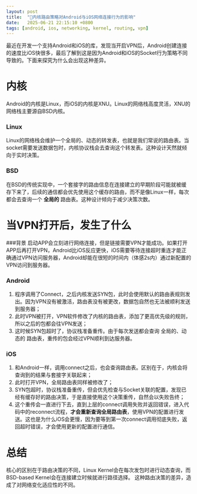 ```yaml
---
layout: post
title:  "🌱内核路由策略对Android与iOS网络连接行为的影响"
date:   2025-06-21 22:15:10 +0800
tags: [android, ios, networking, kernel, routing, vpn]
---
```


最近在开发一个支持Android和iOS的库，发现当开启VPN后，Android创建连接的速度比iOS快很多，最后了解到这是因为Android和iOS的Socket行为策略不同导致的。下面来探究为什么会出现这种差异。

# 内核
Android的内核是Linux，而iOS的内核是XNU。Linux的网络栈高度灵活，XNU的网络栈主要源自BSD内核。
### Linux
Linux的网络栈会维护一个全局的、动态的转发表，也就是我们常说的路由表。当socket需要发送数据包时，内核协议栈会去查询这个转发表。这种设计天然就倾向于实时决策。
### BSD
在BSD的传统实现中，一个套接字的路由信息在连接建立的早期阶段可能就被缓存下来了，后续的通信都会优先使用这个缓存的路由，而不是像Linux一样，每次都会去查询一个 **全局的** 路由表。这种设计倾向于减少决策次数。

# 当VPN打开后，发生了什么
###背景
启动APP会立刻进行网络连接，但是链接需要VPN才能成功。如果打开APP后再打开VPN，Android比iOS反应更快，iOS需要等待连接超时重连才能正确通过VPN访问服务器，Android却能在很短的时间内（体感2s内）通过新配置的VPN访问到服务器。

### Android
1. 程序调用了Connect，之后内核发送SYN包，此时会使用默认的路由表规则发出。因为VPN没有被激活，路由表没有被更改，数据包自然也无法被顺利发送到服务器；
2. 此时VPN被打开，VPN软件修改了内核的路由表，添加了更高优先级的规则，所以之后的包都会往VPN发送；
3. 这时候SYN包超时了，协议栈准备重传。由于每次发送都会查询 全局的、动态的 路由表，重传的包会经过VPN顺利到达服务器。

### iOS
1. 和Android一样，调用connect之后，也会查询路由表。区别在于，内核会将查询到的结果与套接字关联起来；
2. 此时打开VPN，全局路由表同样被修改了；
3. SYN包超时，协议栈准备重传，但会优先检查与Socket关联的配置，发现已经有缓存好的路由决策，于是直接使用这个决策重传，自然会以失败告终；
4. 这个重传会一直进行下去，直到上层的connect调用失败并返回错误，进入代码中的reconnect流程，**才会重新查询全局路由表**，使用VPN的配置进行发送。这也是为什么iOS会更慢，因为要等到第一次connect调用彻底失败，返回超时错误，才会使用更新的配置进行通信。

# 总结
核心的区别在于路由决策的不同，Linux Kernel会在每次发包时进行动态查询，而BSD-based Kernel会在连接建立时候就进行路径选择。
这种路由决策的差异，造成了对网络变化适应性的不同。
	
